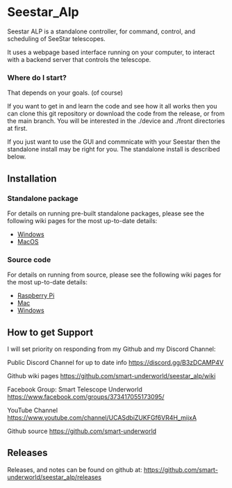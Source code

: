 # Seestar_Alp

Seestar ALP is a standalone controller, for command, control, and scheduling of SeeStar telescopes.

It uses a webpage based interface running on your computer, to interact with a backend server that controls the telescope.


### Where do I start?

That depends on your goals. (of course)

If you want to get in and learn the code and see how it all works then you can clone this git repository or download the code from the release, or from the main branch.  You will be interested in the ./device and ./front directories at first.

If you just want to use the GUI and commnicate with your Seestar then the standalone install may be right for you. The standalone install is described below.

## Installation

### Standalone package
For details on running pre-built standalone packages, please see the following wiki pages for the most up-to-date details:
- [Windows](https://github.com/smart-underworld/seestar_alp/wiki/Running-standalone:-Windows)
- [MacOS](https://github.com/smart-underworld/seestar_alp/wiki/Running-standalone:-Mac)

### Source code
For details on running from source, please see the following wiki pages for the most up-to-date details:
- [Raspberry Pi](https://github.com/smart-underworld/seestar_alp/wiki/Running-from-source:-Raspberry-Pi)
- [Mac](https://github.com/smart-underworld/seestar_alp/wiki/Running-from-source:-Mac)
- [Windows](https://github.com/smart-underworld/seestar_alp/wiki/Running-from-source:-Windows)


## How to get Support

I will set priority on responding from my Github and my Discord Channel:

Public Discord Channel for up to date info
<https://discord.gg/B3zDCAMP4V>

Github wiki pages
<https://github.com/smart-underworld/seestar_alp/wiki>

Facebook Group: Smart Telescope Underworld
<https://www.facebook.com/groups/373417055173095/>

YouTube Channel
<https://www.youtube.com/channel/UCASdbiZUKFGf6VR4H_mijxA>

Github source
<https://github.com/smart-underworld>

## Releases

Releases, and notes can be found on github at:
<https://github.com/smart-underworld/seestar_alp/releases>

